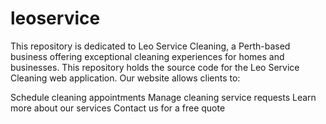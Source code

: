 # leoservice
This repository is dedicated to Leo Service Cleaning, a Perth-based business offering exceptional cleaning experiences for homes and businesses.
This repository holds the source code for the Leo Service Cleaning web application. Our website allows clients to:

Schedule cleaning appointments
Manage cleaning service requests
Learn more about our services
Contact us for a free quote
